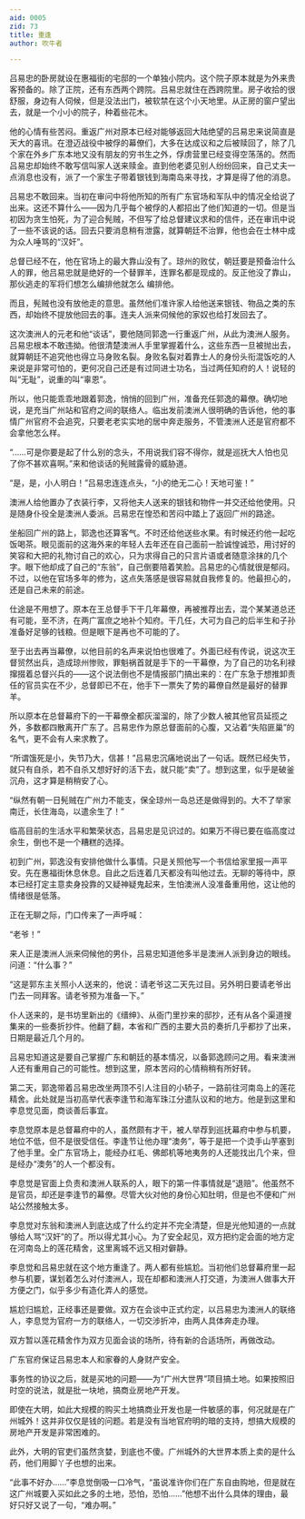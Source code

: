 ```yaml
---
aid: 0005
zid: 73
title: 重逢
author: 吹牛者

---
```




  吕易忠的卧房就设在惠福街的宅邸的一个单独小院内。这个院子原本就是为外来贵客预备的。除了正院，还有东西两个跨院。吕易忠就住在西跨院里。房子收拾的很舒服，身边有人伺候，但是没法出门，被软禁在这个小天地里。从正房的窗户望出去，就是一个小小的院子，种着些花木。

  他的心情有些苦闷。重返广州对原本已经对能够返回大陆绝望的吕易忠来说简直是天大的喜讯。在澄迈战役中被俘的幕僚们，大多在达成议和之后被赎回了，除了几个家在外乡广东本地又没有朋友的穷书生之外，俘虏营里已经变得空荡荡的。然而吕易忠却始终不敢写信叫家人送来赎金。直到他老婆见别人纷纷回来，自己丈夫一点消息也没有，派了一个家生子带着银钱到海南岛来寻找，才算是得了他的消息。

  吕易忠不敢回来。当初在审问中将他所知的所有广东官场和军队中的情况全给说了出来。这还不算什么——因为几乎每个被俘的人都招出了他们知道的一切。但是当初因为贪生怕死，为了迎合髡贼，不但写了给总督建议求和的信件，还在审讯中说了一些不该说的话。回去只要消息稍有泄露，就算朝廷不治罪，他也会在士林中成为众人唾骂的“汉奸”。

  总督已经不在，他在官场上的最大靠山没有了。琼州的败仗，朝廷要是预备治什么人的罪，他吕易忠就是绝好的一个替罪羊，连罪名都是现成的。反正他没了靠山，那伙逃走的军将们想怎么编排他就怎么
  编排他。

  而且，髡贼也没有放他走的意思。虽然他们准许家人给他送来银钱、物品之类的东西，却始终不提放他回去的事。连夫人派来伺候他的家奴也给打发回去了。

  这次澳洲人的元老和他“谈话”，要他随同郭逸一行重返广州，从此为澳洲人服务。吕易忠根本不敢违拗。他很清楚澳洲人手里掌握着什么，这些东西一旦被抛出去，就算朝廷不追究他也得立马身败名裂。身败名裂对着靠士人的身份头衔混饭吃的人来说是非常可怕的，更何况自己还是有过同进士功名，当过两任知府的人！说轻的叫“无耻”，说重的叫“辜恩”。

  所以，他只能乖乖地跟着郭逸，悄悄的回到广州，准备充任郭逸的幕僚。确切地说，是充当广州站和官府之间的联络人。临出发前澳洲人很明确的告诉他，他的事情广州官府不会追究，只要老老实实地的居中奔走服务，不管澳洲人还是官府都不会拿他怎么样。

  “……可是你要是起了什么别的念头，不用说我们容不得你，就是巡抚大人怕也见了你不甚欢喜啊。”来和他谈话的髡贼露骨的威胁道。

  “是，是，小人明白！”吕易忠连连点头，“小的绝无二心！天地可鉴！”

  澳洲人给他置办了衣装行李，又将他夫人送来的银钱和物件一并交还给他使用。只是随身仆役全是澳洲人委派。吕易忠在惶恐和苦闷中踏上了返回广州的路途。

  坐船回广州的路上，郭逸也还算客气。不时还给他送些水果。有时候还约他一起吃饭喝茶。眼见面前的这海外来的年轻人去年还在自己面前一脸诚惶诚恐，用讨好的笑容和大把的礼物讨自己的欢心，只为求得自己的只言片语或者随意涂抹的几个字。眼下他却成了自己的“东翁”，自己倒要陪着笑脸。吕易忠的心情就很是郁闷。不过，以他在官场多年的修为，这点失落感是很容易就自我修复的。他最担心的，还是自己未来的前途。

  仕途是不用想了。原本在王总督手下干几年幕僚，再被推荐出去，混个某某道总还有可能，至不济，在两广富庶之地补个知府。干几任，大可为自己的后半生和子孙准备好足够的钱粮。但是眼下是再也不可能的了。

  至于出去再当幕僚，以他目前的名声来说怕也很难了。外面已经有传说，说这次王督贸然出兵，造成琼州惨败，罪魁祸首就是手下的一干幕僚，为了自己的功名利禄撺掇着总督兴兵的——这个说法倒也不是情报部门搞出来的：在广东急于想推卸责任的官员实在不少，总督即已不在，他手下一票失了势的幕僚自然是最好的替罪羊。

  所以原本在总督幕府下的一干幕僚全都灰溜溜的，除了少数人被其他官员延揽之外，多数都四散离开广东了。吕易忠作为原总督面前的心腹，又沾着“失陷匪巢”的名气，更不会有人来求教了。

  “所谓饿死是小，失节乃大，信甚！”吕易忠沉痛地说出了一句话。既然已经失节，就只有自杀，若不自杀又想好好的活下去，就只能“卖”了。想到这里，似乎是破釜沉舟，这才算是稍稍安了心。

  “纵然有朝一日髡贼在广州力不能支，保全琼州一岛总还是做得到的。大不了举家南迁，长住海岛，以遣余生了！”

  临高目前的生活水平和繁荣状态，吕易忠是见识过的。如果万不得已要在临高度过余生，倒也不是一个糟糕的选择。

  初到广州，郭逸没有安排他做什么事情。只是关照他写一个书信给家里报一声平安。先在惠福街休息休息。自此之后连着几天都没有叫他过去。无聊的等待中，原本已经打定主意卖身投靠的又疑神疑鬼起来，生怕澳洲人没准备重用他，这让他的情绪很是低落。

  正在无聊之际，门口传来了一声呼喊：

  “老爷！”

  来人正是澳洲人派来伺候他的男仆，吕易忠知道他多半是澳洲人派到身边的眼线。问道：“什么事？”

  “这是郭东主关照小人送来的，他说：请老爷这二天先过目。另外明日要请老爷出门去一同拜客。请老爷预为准备一下。”

  仆人送来的，是书坊里新出的《缙绅》、从衙门里抄来的邸抄，还有从各个渠道搜集来的一些奏折抄件。他翻了翻，本省和广西的主要大员的奏折几乎都抄了出来，日期是最近几个月的。

  吕易忠知道这是要自己掌握广东和朝廷的基本情况，以备郭逸顾问之用。看来澳洲人还有重用自己的可能性。想到这里，原本苦闷的心情稍稍有所好转。

  第二天，郭逸带着吕易忠改坐两顶不引人注目的小轿子，一路前往河南岛上的莲花精舍。此处就是当初高举代表李逢节和海军珠江分遣队议和的地方。他是到这里和李息觉见面，商谈善后事宜。

  李息觉原本是总督幕府中的人，虽然颇有才干，被人举荐到巡抚幕府中参与机要，地位不低，但不是很受信任。李逢节让他办理“澳务”，等于是把一个烫手山芋塞到了他手里。全广东官场上，能经办红毛、佛郎机等地夷务的人还能找出几个来，但是经办“澳务”的人一个都没有。

  李息觉是官面上负责和澳洲人联系的人，眼下的第一件事情就是“退赔”。他虽然不是官员，却还是李逢节的幕僚。尽管大伙对他的身份心知肚明，但是也不便和广州站公然接触太多。

  李息觉对东翁和澳洲人到底达成了什么约定并不完全清楚，但是光他知道的一点就够给人骂“汉奸”的了。所以得尤其小心。为了安全起见，双方把约定会面的地方定在河南岛上的莲花精舍，这里离城不远又相对僻静。

  李息觉和吕易忠就在这个地方重逢了。两人都有些尴尬。当初他们总督幕府里一起参与机要，谋划着怎么对付澳洲人，现在却都和澳洲人打交道，为澳洲人做事大开方便之门，似乎多少有造化弄人的感觉。

  尴尬归尴尬，正经事还是要做。双方在会谈中正式约定，以吕易忠为澳洲人的联络人，李息觉为官府一方的联络人，一切交涉折冲，由两人具体奔走办理。

  双方暂以莲花精舍作为双方见面会谈的场所，待有新的合适场所，再做改动。

  广东官府保证吕易忠本人和家眷的人身财产安全。

  事务性的协议之后，就是买地的问题——为“广州大世界”项目搞土地。如果按照旧时空的说法，就是批一块地，搞商业房地产开发。

  即使在大明，如此大规模的购买土地搞商业开发也是一件敏感的事，何况就是在广州城外！这并非仅仅是钱的问题。若是没有当地官府明的暗的支持，想搞大规模的房地产开发是非常困难的。

  此外，大明的官吏们虽然贪婪，到底也不傻。广州城外的大世界本质上卖的是什么药，他们用脚丫子也想的出来。

  “此事不好办……”李息觉倒吸一口冷气，“虽说准许你们在广东自由购地，但是就在这广州城要入买如此之多的土地，恐怕，恐怕……”他想不出什么具体的理由，最好只好又说了一句，“难办啊。”



